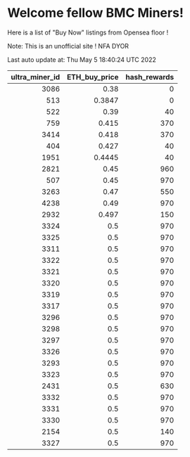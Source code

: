 # Welcome fellow BMC Miners!
Here is a list of "Buy Now" listings from Opensea floor !

Note: This is an unofficial site ! NFA DYOR


Last auto update at: Thu May  5 18:40:24 UTC 2022


|   ultra_miner_id |   ETH_buy_price |   hash_rewards |
|-----------------:|----------------:|---------------:|
|             3086 |          0.38   |              0 |
|              513 |          0.3847 |              0 |
|              522 |          0.39   |             40 |
|              759 |          0.415  |            370 |
|             3414 |          0.418  |            370 |
|              404 |          0.427  |             40 |
|             1951 |          0.4445 |             40 |
|             2821 |          0.45   |            960 |
|              507 |          0.45   |            970 |
|             3263 |          0.47   |            550 |
|             4238 |          0.49   |            970 |
|             2932 |          0.497  |            150 |
|             3324 |          0.5    |            970 |
|             3325 |          0.5    |            970 |
|             3311 |          0.5    |            970 |
|             3322 |          0.5    |            970 |
|             3321 |          0.5    |            970 |
|             3320 |          0.5    |            970 |
|             3319 |          0.5    |            970 |
|             3317 |          0.5    |            970 |
|             3296 |          0.5    |            970 |
|             3298 |          0.5    |            970 |
|             3297 |          0.5    |            970 |
|             3326 |          0.5    |            970 |
|             3293 |          0.5    |            970 |
|             3323 |          0.5    |            970 |
|             2431 |          0.5    |            630 |
|             3332 |          0.5    |            970 |
|             3331 |          0.5    |            970 |
|             3330 |          0.5    |            970 |
|             2154 |          0.5    |            140 |
|             3327 |          0.5    |            970 |